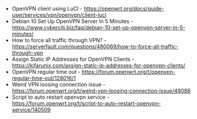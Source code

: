 * OpenVPN client using LuCI - https://openwrt.org/docs/guide-user/services/vpn/openvpn/client-luci
* Debian 10 Set Up OpenVPN Server In 5 Minutes - https://www.cyberciti.biz/faq/debian-10-set-up-openvpn-server-in-5-minutes/
* How to force all traffic through VPN? - https://serverfault.com/questions/480069/how-to-force-all-traffic-through-vpn
* Assign Static IP Addresses for OpenVPN Clients - https://kifarunix.com/assign-static-ip-addresses-for-openvpn-clients/
* OpenVPN regular time out - https://forum.openwrt.org/t/openvpn-regular-time-out/128016/1
* Weird VPN loosing connection issue - https://forum.openwrt.org/t/weird-vpn-loosing-connection-issue/49086
* Script to auto restart openvpn service - https://forum.openwrt.org/t/script-to-auto-restart-openvpn-service/140509